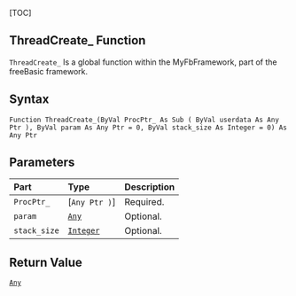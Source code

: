 [TOC]
## ThreadCreate_ Function

`ThreadCreate_` Is a global function within the MyFbFramework, part of the freeBasic framework.
## Syntax

```freeBasic
Function ThreadCreate_(ByVal ProcPtr_ As Sub ( ByVal userdata As Any Ptr ), ByVal param As Any Ptr = 0, ByVal stack_size As Integer = 0) As Any Ptr
```

## Parameters

|Part|Type|Description|
| :------------ | :------------ | :------------ |
|`ProcPtr_`|[`Any Ptr )`]|Required.|
|`param`|[`Any`]("https://www.freebasic.net/wiki/KeyPgAny")|Optional.|
|`stack_size`|[`Integer`]("https://www.freebasic.net/wiki/KeyPgInteger")|Optional.|

## Return Value
[`Any`]("https://www.freebasic.net/wiki/KeyPgAny")


